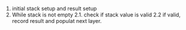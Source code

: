1.  initial stack setup and result setup
2.  While stack is not empty
    2.1. check if stack value is valid
    2.2 if valid, record result and populat next layer.
